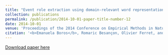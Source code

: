 ```yaml
---
title: "Event role extraction using domain-relevant word representations"
collection: publications
permalink: /publication/2014-10-01-paper-title-number-12
date: 2014-10-01
venue: 'Proceedings of the 2014 Conference on Empirical Methods in Natural Language Processing (EMNLP)'
citation: '<b>Emanuela Boros</b>, Romaric Besançon, Olivier Ferret, and Brigitte Grau. "Event role extraction using domain-relevant word representations." In Proceedings of the 2014 Conference on Empirical Methods in Natural Language Processing (EMNLP), pp. 1852-1857.  October 26–28, 2014. Doha, Qatar.'
---
```


[Download paper here](https://aclanthology.org/D14-1199.pdf)



